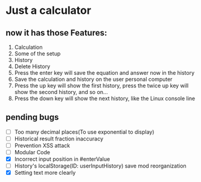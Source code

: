 # Just a calculator

## now it has those Features:

1. Calculation
2. Some of the setup
3. History
4. Delete  History
5. Press the enter key will save the equation and answer now in the history
6. Save the calculation and history on the user personal computer
7. Press the up key will show the first history, press the twice up key will show the second history, and so on...
8. Press the down key will show the next history, like the Linux console line

## pending bugs

- [ ] Too many decimal places(To use exponential to display)
- [ ] Historical result fraction inaccuracy
- [ ] Prevention XSS attack
- [ ] Modular Code
- [x] Incorrect input position in \#enterValue
- [ ] History's localStorage(ID: userInputHistory) save mod reorganization
- [x] Setting text more clearly